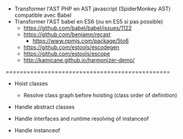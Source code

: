 * Transformer l'AST PHP en AST javascript (SpiderMonkey AST) compatible avec Babel
* Transformer l'AST babel en ES6 (ou en ES5 si pas possible)
    * https://github.com/babel/babel/issues/1122
    * https://github.com/benjamn/recast
        * https://www.npmjs.com/package/5to6
    * https://github.com/estools/escodegen
    * https://github.com/estools/escope
    * http://kamicane.github.io/harmonizer-demo/

===============================================

* Hoist classes
    * Resolve class graph before hoisting (class order of definition)

* Handle abstract classes
* Handle interfaces and runtime resolving of instanceof
* Handle instanceof